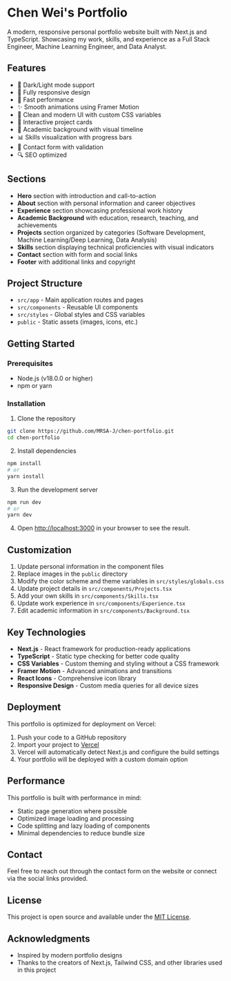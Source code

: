 # Chen Wei's Portfolio

A modern, responsive personal portfolio website built with Next.js and TypeScript. Showcasing my work, skills, and experience as a Full Stack Engineer, Machine Learning Engineer, and Data Analyst.

## Features

- 🌙 Dark/Light mode support
- 📱 Fully responsive design
- 🚀 Fast performance
- ✨ Smooth animations using Framer Motion
- 🎨 Clean and modern UI with custom CSS variables
- 💼 Interactive project cards
- 🧩 Academic background with visual timeline
- 📊 Skills visualization with progress bars
- 📝 Contact form with validation
- 🔍 SEO optimized

## Sections

- **Hero** section with introduction and call-to-action
- **About** section with personal information and career objectives
- **Experience** section showcasing professional work history
- **Academic Background** with education, research, teaching, and achievements
- **Projects** section organized by categories (Software Development, Machine Learning/Deep Learning, Data Analysis)
- **Skills** section displaying technical proficiencies with visual indicators
- **Contact** section with form and social links
- **Footer** with additional links and copyright

## Project Structure

- `src/app` - Main application routes and pages
- `src/components` - Reusable UI components
- `src/styles` - Global styles and CSS variables
- `public` - Static assets (images, icons, etc.)

## Getting Started

### Prerequisites

- Node.js (v18.0.0 or higher)
- npm or yarn

### Installation

1. Clone the repository
```bash
git clone https://github.com/MRSA-J/chen-portfolio.git
cd chen-portfolio
```

2. Install dependencies
```bash
npm install
# or
yarn install
```

3. Run the development server
```bash
npm run dev
# or
yarn dev
```

4. Open [http://localhost:3000](http://localhost:3000) in your browser to see the result.

## Customization

1. Update personal information in the component files
2. Replace images in the `public` directory
3. Modify the color scheme and theme variables in `src/styles/globals.css`
4. Update project details in `src/components/Projects.tsx`
5. Add your own skills in `src/components/Skills.tsx`
6. Update work experience in `src/components/Experience.tsx`
7. Edit academic information in `src/components/Background.tsx`

## Key Technologies

- **Next.js** - React framework for production-ready applications
- **TypeScript** - Static type checking for better code quality
- **CSS Variables** - Custom theming and styling without a CSS framework
- **Framer Motion** - Advanced animations and transitions
- **React Icons** - Comprehensive icon library
- **Responsive Design** - Custom media queries for all device sizes

## Deployment

This portfolio is optimized for deployment on Vercel:

1. Push your code to a GitHub repository
2. Import your project to [Vercel](https://vercel.com/)
3. Vercel will automatically detect Next.js and configure the build settings
4. Your portfolio will be deployed with a custom domain option

## Performance

This portfolio is built with performance in mind:

- Static page generation where possible
- Optimized image loading and processing
- Code splitting and lazy loading of components
- Minimal dependencies to reduce bundle size

## Contact

Feel free to reach out through the contact form on the website or connect via the social links provided.

## License

This project is open source and available under the [MIT License](LICENSE).

## Acknowledgments

- Inspired by modern portfolio designs
- Thanks to the creators of Next.js, Tailwind CSS, and other libraries used in this project
